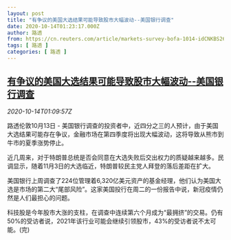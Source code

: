 ```yaml
---
layout: post
title: "有争议的美国大选结果可能导致股市大幅波动--美国银行调查"
date: 2020-10-14T01:23:17.000Z
author: 路透
from: https://cn.reuters.com/article/markets-survey-bofa-1014-idCNKBS26Z03D
tags: [ 路透 ]
categories: [ 路透 ]
---
```

<!--1602638597000-->
[有争议的美国大选结果可能导致股市大幅波动--美国银行调查](https://cn.reuters.com/article/markets-survey-bofa-1014-idCNKBS26Z03D)
------

<div>
<div><i>2020-10-14T01:09:57Z</i></div><p>路透伦敦10月13日 - 美国银行调查的投资者中，近四分之三的人预计，由于美国大选结果可能存在争议，金融市场在第四季度将出现大幅波动，这将导致从熊市到牛市的夏季涨势停止。</p><p>近几周来，对于特朗普总统是否会同意在大选失败后交出权力的质疑越来越多。民调显示，随着11月3日的大选临近，特朗普较民主党人拜登的落后差距在扩大。</p><p>美国银行上周调查了224位管理着6,320亿美元资产的基金经理，他们认为美国大选是市场的第二大“尾部风险”。这家美国投行在周二的一份报告中说，新冠疫情仍然是人们最担心的问题。</p><p>科技股是今年股市大涨的支柱，在调查中连续第六个月成为“最拥挤”的交易。仍有50%的受访者说，2021年该行业可能会继续引领股市，43%的受访者说不太可能。(完)</p>
</div>
